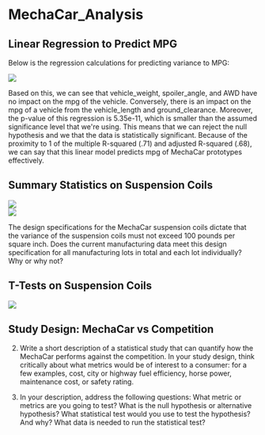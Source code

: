 # MechaCar_Analysis

## Linear Regression to Predict MPG

Below is the regression calculations for predicting variance to MPG: 

![](https://github.com/Stewartsl17/MechaCar_Statistical_Analysis/blob/main/Images/Linear_Reg%20-%20C1.png)

Based on this, we can see that vehicle_weight, spoiler_angle, and AWD have no impact on the mpg of the vehicle. Conversely, there is an impact on the mpg of a vehicle from the vehicle_length and ground_clearance. Moreover, the p-value of this regression is 5.35e-11, which is smaller than the assumed significance level that we're using. This means that we can reject the null hypothesis and we that the data is statistically significant. Because of the proximity to 1 of the multiple R-squared (.71) and adjusted R-squared (.68), we can say that this linear model predicts mpg of MechaCar prototypes effectively. 

## Summary Statistics on Suspension Coils

![](https://github.com/Stewartsl17/MechaCar_Statistical_Analysis/blob/main/Images/Total_Summary%20-%20C2.png) <br>
![](https://github.com/Stewartsl17/MechaCar_Statistical_Analysis/blob/main/Images/Lot_Summary%20-%20C2.png) <br> 

The design specifications for the MechaCar suspension coils dictate that the variance of the suspension coils must not exceed 100 pounds per square inch. Does the current manufacturing data meet this design specification for all manufacturing lots in total and each lot individually? Why or why not?

## T-Tests on Suspension Coils

![](https://github.com/Stewartsl17/MechaCar_Statistical_Analysis/blob/main/Images/T-Test_Suspension%20-%20C3.png)

## Study Design: MechaCar vs Competition

2. Write a short description of a statistical study that can quantify how the MechaCar performs against the competition. In your study design, think critically about what metrics would be of interest to a consumer: for a few examples, cost, city or highway fuel efficiency, horse power, maintenance cost, or safety rating.

3. In your description, address the following questions:
   What metric or metrics are you going to test? 
   What is the null hypothesis or alternative hypothesis?
   What statistical test would you use to test the hypothesis? And why?
   What data is needed to run the statistical test?
